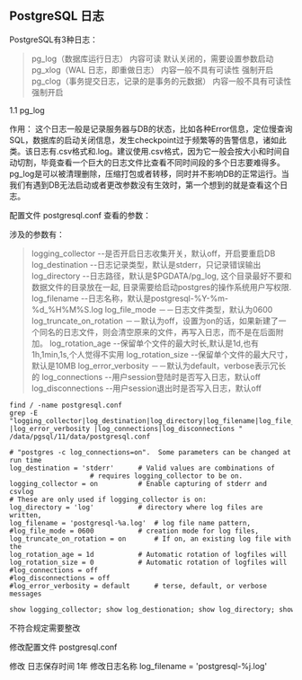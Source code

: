 
## PostgreSQL 日志
PostgreSQL有3种日志：
>pg_log（数据库运行日志）   内容可读    默认关闭的，需要设置参数启动
>pg_xlog（WAL 日志，即重做日志）    内容一般不具有可读性        强制开启
>pg_clog（事务提交日志，记录的是事务的元数据）  内容一般不具有可读性    强制开启

1.1 pg_log

作用： 这个日志一般是记录服务器与DB的状态，比如各种Error信息，定位慢查询SQL，数据库的启动关闭信息，发生checkpoint过于频繁等的告警信息，诸如此类。该日志有.csv格式和.log。建议使用.csv格式，因为它一般会按大小和时间自动切割，毕竟查看一个巨大的日志文件比查看不同时间段的多个日志要难得多。pg_log是可以被清理删除，压缩打包或者转移，同时并不影响DB的正常运行。当我们有遇到DB无法启动或者更改参数没有生效时，第一个想到的就是查看这个日志。

配置文件 postgresql.conf 
查看的参数：


涉及的参数有：

> logging_collector      --是否开启日志收集开关，默认off，开启要重启DB
> log_destination    --日志记录类型，默认是stderr，只记录错误输出
> log_directory      --日志路径，默认是$PGDATA/pg_log, 这个目录最好不要和数据文件的目录放在一起, 目录需要给启动postgres的操作系统用户写权限.
> log_filename       --日志名称，默认是postgresql-%Y-%m-%d_%H%M%S.log
> log_file_mode   －－日志文件类型，默认为0600
> log_truncate_on_rotation  －－默认为off，设置为on的话，如果新建了一个同名的日志文件，则会清空原来的文件，再写入日志，而不是在后面附加。
> log_rotation_age   --保留单个文件的最大时长,默认是1d,也有1h,1min,1s,个人觉得不实用
> log_rotation_size  --保留单个文件的最大尺寸，默认是10MB
> log_error_verbosity －－默认为default，verbose表示冗长的
> log_connections    --用户session登陆时是否写入日志，默认off
> log_disconnections --用户session退出时是否写入日志，默认off


```
find / -name postgresql.conf
grep -E "logging_collector|log_destination|log_directory|log_filename|log_file_mode|log_truncate_on_rotation|log_rotation_age|log_rotation_size |log_error_verbosity |log_connections|log_disconnections " /data/pgsql/11/data/postgresql.conf
```

```
# "postgres -c log_connections=on".  Some parameters can be changed at run time
log_destination = 'stderr'		# Valid values are combinations of
					# requires logging_collector to be on.
logging_collector = on			# Enable capturing of stderr and csvlog
# These are only used if logging_collector is on:
log_directory = 'log'			# directory where log files are written,
log_filename = 'postgresql-%a.log'	# log file name pattern,
#log_file_mode = 0600			# creation mode for log files,
log_truncate_on_rotation = on		# If on, an existing log file with the
log_rotation_age = 1d			# Automatic rotation of logfiles will
log_rotation_size = 0			# Automatic rotation of logfiles will
#log_connections = off
#log_disconnections = off
#log_error_verbosity = default		# terse, default, or verbose messages
```

```SQL
show logging_collector; show log_destionation; show log_directory; show log_filename; show log_connections; show log_disconnections; show log_statement; 
```
不符合规定需要整改

修改配置文件
postgresql.conf

修改 日志保存时间 1年
修改日志名称
log_filename = 'postgresql-%j.log' 

